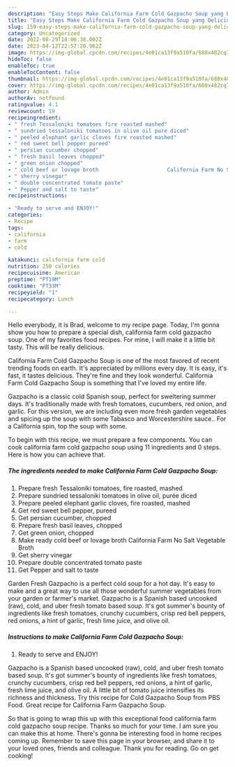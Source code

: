 ```yaml
---
description: "Easy Steps Make California Farm Cold Gazpacho Soup yang Delicious}"
title: "Easy Steps Make California Farm Cold Gazpacho Soup yang Delicious}"
slug: 159-easy-steps-make-california-farm-cold-gazpacho-soup-yang-delicious
category: Uncategorized
date: 2022-08-29T18:06:38.002Z
date: 2023-04-12T22:57:20.962Z
image: https://img-global.cpcdn.com/recipes/4e01ca13f9a510fa/680x482cq70/california-farm-cold-gazpacho-soup-recipe-main-photo.jpg
hideToc: false
enableToc: true
enableTocContent: false
thumbnail: https://img-global.cpcdn.com/recipes/4e01ca13f9a510fa/680x482cq70/california-farm-cold-gazpacho-soup-recipe-main-photo.jpg
cover: https://img-global.cpcdn.com/recipes/4e01ca13f9a510fa/680x482cq70/california-farm-cold-gazpacho-soup-recipe-main-photo.jpg
author: Admin
authorAv: notfound
ratingvalue: 4.1
reviewcount: 19
recipeingredient:
- " fresh Tessaloniki tomatoes fire roasted mashed"
- " sundried tessaloniki tomatoes in olive oil pure diced"
- " peeled elephant garlic cloves fire roasted mashed"
- " red sweet bell pepper pureed"
- " persian cucumber chopped"
- " fresh basil leaves chopped"
- " green onion chopped"
- " cold beef or lovage broth                      California Farm No Salt Vegetable Broth"
- " sherry vinegar"
- " double concentrated tomato paste"
- " Pepper and salt to taste"
recipeinstructions:

- "Ready to serve and ENJOY!"
categories:
- Recipe
tags:
- california
- farm
- cold

katakunci: california farm cold 
nutrition: 250 calories
recipecuisine: American
preptime: "PT19M"
cooktime: "PT33M"
recipeyield: "1"
recipecategory: Lunch

---
```



Hello everybody, it is Brad, welcome to my recipe page. Today, I'm gonna show you how to prepare a special dish, california farm cold gazpacho soup. One of my favorites food recipes. For mine, I will make it a little bit tasty. This will be really delicious.

California Farm Cold Gazpacho Soup is one of the most favored of recent trending foods on earth. It's appreciated by millions every day. It is easy, it's fast, it tastes delicious. They're fine and they look wonderful. California Farm Cold Gazpacho Soup is something that I've loved my entire life.

Gazpacho is a classic cold Spanish soup, perfect for sweltering summer days. It&#39;s traditionally made with fresh tomatoes, cucumbers, red onion, and garlic. For this version, we are including even more fresh garden vegetables and spicing up the soup with some Tabasco and Worcestershire sauce.. For a California spin, top the soup with some.


To begin with this recipe, we must prepare a few components. You can cook california farm cold gazpacho soup using 11 ingredients and 0 steps. Here is how you can achieve that.

<!--inarticleads1-->

##### The ingredients needed to make California Farm Cold Gazpacho Soup:

1. Prepare  fresh Tessaloniki tomatoes, fire roasted, mashed
1. Prepare  sundried tessaloniki tomatoes in olive oil, purée diced
1. Prepare  peeled elephant garlic cloves, fire roasted, mashed
1. Get  red sweet bell pepper, pureed
1. Get  persian cucumber, chopped
1. Prepare  fresh basil leaves, chopped
1. Get  green onion, chopped
1. Make ready  cold beef or lovage broth                      California Farm No Salt Vegetable Broth
1. Get  sherry vinegar
1. Prepare  double concentrated tomato paste
1. Get  Pepper and salt to taste


Garden Fresh Gazpacho is a perfect cold soup for a hot day. It&#39;s easy to make and a great way to use all those wonderful summer vegetables from your garden or farmer&#39;s market. Gazpacho is a Spanish based uncooked (raw), cold, and uber fresh tomato based soup. It&#39;s got summer&#39;s bounty of ingredients like fresh tomatoes, crunchy cucumbers, crisp red bell peppers, red onions, a hint of garlic, fresh lime juice, and olive oil. 

<!--inarticleads2-->

##### Instructions to make California Farm Cold Gazpacho Soup:


1. Ready to serve and ENJOY!

Gazpacho is a Spanish based uncooked (raw), cold, and uber fresh tomato based soup. It&#39;s got summer&#39;s bounty of ingredients like fresh tomatoes, crunchy cucumbers, crisp red bell peppers, red onions, a hint of garlic, fresh lime juice, and olive oil. A little bit of tomato juice intensifies its richness and thickness. Try this recipe for Cold Gazpacho Soup from PBS Food. Great recipe for California Farm Gazpacho Soup. 

So that is going to wrap this up with this exceptional food california farm cold gazpacho soup recipe. Thanks so much for your time. I am sure you can make this at home. There's gonna be interesting food in home recipes coming up. Remember to save this page in your browser, and share it to your loved ones, friends and colleague. Thank you for reading. Go on get cooking!
